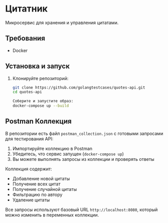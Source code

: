 # Цитатник

Микросервис для хранения и управления цитатами.

## Требования

- Docker

## Установка и запуск

1. Клонируйте репозиторий:
   ```bash
   git clone https://github.com/golangtestcases/quotes-api.git
   cd quotes-api

   Соберите и запустите образ:
   docker-compose up --build

## Postman Коллекция

В репозитории есть файл `postman_collection.json` с готовыми запросами для тестирования API:

1. Импортируйте коллекцию в Postman
2. Убедитесь, что сервис запущен (`docker-compose up`)
3. Вы можете выполнять запросы из коллекции и проверять ответы

Коллекция содержит:
- Добавление новой цитаты
- Получение всех цитат
- Получение случайной цитаты
- Фильтрацию по автору
- Удаление цитаты

Все запросы используют базовый URL `http://localhost:8080`, который можно изменить в переменных коллекции.